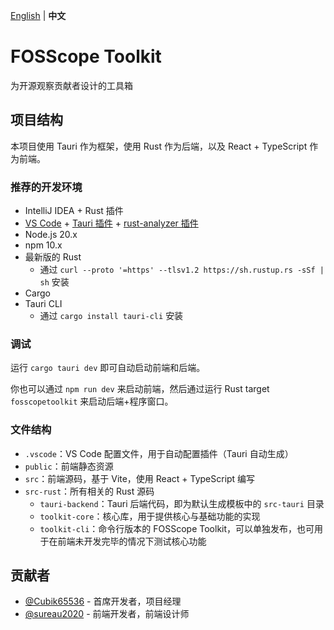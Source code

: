 [English](README.md) | **中文**

# FOSScope Toolkit

为开源观察贡献者设计的工具箱

## 项目结构

本项目使用 Tauri 作为框架，使用 Rust 作为后端，以及 React + TypeScript 作为前端。

### 推荐的开发环境

- IntelliJ IDEA + Rust 插件
- [VS Code](https://code.visualstudio.com/) + [Tauri 插件](https://marketplace.visualstudio.com/items?itemName=tauri-apps.tauri-vscode) + [rust-analyzer 插件](https://marketplace.visualstudio.com/items?itemName=rust-lang.rust-analyzer)
- Node.js 20.x
- npm 10.x
- 最新版的 Rust
    - 通过 `curl --proto '=https' --tlsv1.2 https://sh.rustup.rs -sSf | sh` 安装
- Cargo
- Tauri CLI
    - 通过 `cargo install tauri-cli` 安装

### 调试

运行 `cargo tauri dev` 即可自动启动前端和后端。

你也可以通过 `npm run dev` 来启动前端，然后通过运行 Rust target `fosscopetoolkit` 来启动后端+程序窗口。

### 文件结构

- `.vscode`：VS Code 配置文件，用于自动配置插件（Tauri 自动生成）
- `public`：前端静态资源
- `src`：前端源码，基于 Vite，使用 React + TypeScript 编写
- `src-rust`：所有相关的 Rust 源码
  - `tauri-backend`：Tauri 后端代码，即为默认生成模板中的 `src-tauri` 目录
  - `toolkit-core`：核心库，用于提供核心与基础功能的实现
  - `toolkit-cli`：命令行版本的 FOSScope Toolkit，可以单独发布，也可用于在前端未开发完毕的情况下测试核心功能

## 贡献者

- [@Cubik65536](https://github.com/Cubik65536) - 首席开发者，项目经理
- [@sureau2020](https://github.com/sureau2020) - 前端开发者，前端设计师
